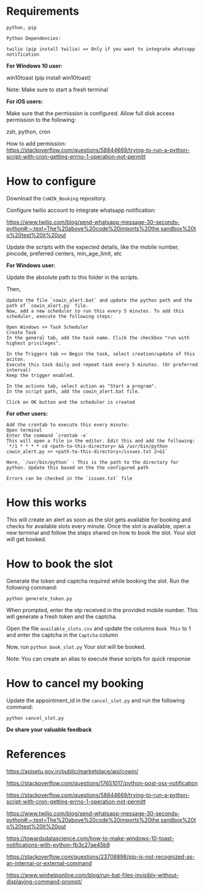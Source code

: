 
# Requirements

```
python, pip

Python Dependencies:

twilio (pip install twilio) => Only if you want to integrate whatsapp notification
```

**For Windows 10 user:**

win10toast (pip install win10toast)

Note: Make sure to start a fresh terminal

**For iOS users:**

Make sure that the permission is configured. Allow full disk access permission to the following:

zsh, python, cron

How to add permission: https://stackoverflow.com/questions/58844669/trying-to-run-a-python-script-with-cron-getting-errno-1-operation-not-permitt

# How to configure

Download the `CoWIN_Booking` repository.

Configure twilio account to integrate whatsapp notification:

https://www.twilio.com/blog/send-whatsapp-message-30-seconds-python#:~:text=The%20above%20code%20imports%20the,sandbox%20to%20test%20it%20out

Update the scripts with the expected details, like the mobile number, pincode, preferred centers, min_age_limit, etc

**For Windows user:**

Update the absolute path to this folder in the scripts.

Then,
```
Update the file `cowin_alert.bat` and update the python path and the path of `cowin_alert.py` file.
Now, add a new scheduler to run this every 5 minutes. To add this scheduler, execute the following steps:

Open Windows >> Task Scheduler
Create Task
In the general tab, add the task name. Click the checkbox "run with highest privileges".

In the Triggers tab >> Begin the task, select creation/update of this aciton.
Execute this task daily and repeat task every 5 minutes. (Or preferred interval)
Keep the trigger enabled.

In the actions tab, select action as "Start a program".
In the script path, add the cowin_alert.bat file.

Click on OK button and the scheduler is created
```

**For other users:**

```
Add the crontab to execute this every minute:
Open terminal
Enter the command `crontab -e`
This will open a file in the editor. Edit this and add the following:
`*/1 * * * * cd <path-to-this-directory> && /usr/bin/python cowin_alert.py >> <path-to-this-directory>/issues.txt 2>&1`

Here, `/usr/bin/python` : This is the path to the directory for python. Update this based on the the configured path

Errors can be checked in the `issues.txt` file
```

# How this works

This will create an alert as soon as the slot gets available for booking and checks for available slots every minute.
Once the slot is available, open a new terminal and follow the steps shared on how to book the slot. Your slot will get booked.

# How to book the slot

Generate the token and captcha required while booking the slot.
Run the following command:

`python generate_token.py`

When prompted, enter the otp received in the provided mobile number. This will generate a fresh token and the captcha.

Open the file `available_slots.csv` and update the columns `Book This` to 1 and enter the captcha in the `Captcha` column

Now, run `python book_slot.py`
Your slot will be booked.

Note: You can create an alias to execute these scripts for quick response

# How to cancel my booking

Update the appointment_id in the `cancel_slot.py` and run the following command:

`python cancel_slot.py`

**Do share your valuable feedback**

# References

https://apisetu.gov.in/public/marketplace/api/cowin/

https://stackoverflow.com/questions/17651017/python-post-osx-notification

https://stackoverflow.com/questions/58844669/trying-to-run-a-python-script-with-cron-getting-errno-1-operation-not-permitt

https://www.twilio.com/blog/send-whatsapp-message-30-seconds-python#:~:text=The%20above%20code%20imports%20the,sandbox%20to%20test%20it%20out

https://towardsdatascience.com/how-to-make-windows-10-toast-notifications-with-python-fb3c27ae45b9

https://stackoverflow.com/questions/23708898/pip-is-not-recognized-as-an-internal-or-external-command

https://www.winhelponline.com/blog/run-bat-files-invisibly-without-displaying-command-prompt/
